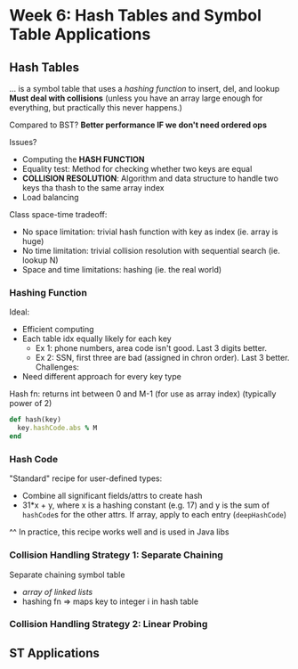 # Week 6: Hash Tables and Symbol Table Applications

## Hash Tables

... is a symbol table that uses a *hashing function* to insert, del, and lookup
**Must deal with collisions** (unless you have an array large enough for everything, but practically this never happens.)

Compared to BST? **Better performance IF we don't need ordered ops**

Issues?
  - Computing the **HASH FUNCTION**
  - Equality test: Method for checking whether two keys are equal
  - **COLLISION RESOLUTION**: Algorithm and data structure to handle two keys tha thash to the same array index
  - Load balancing

Class space-time tradeoff:
  - No space limitation: trivial hash function with key as index (ie. array is huge)
  - No time limitation: trivial collision resolution with sequential search (ie. lookup N)
  - Space and time limitations: hashing (ie. the real world)

### Hashing Function

Ideal:
  - Efficient computing
  - Each table idx equally likely for each key
    - Ex 1: phone numbers, area code isn't good. Last 3 digits better.
    - Ex 2: SSN, first three are bad (assigned in chron order). Last 3 better.
Challenges:
  - Need different approach for every key type

Hash fn: returns int between 0 and M-1 (for use as array index) (typically power of 2)

```ruby
def hash(key)
  key.hashCode.abs % M
end
```

### Hash Code

"Standard" recipe for user-defined types:
  - Combine all significant fields/attrs to create hash
  - 31*x + y, where x is a hashing constant (e.g. 17) and y is the sum of `hashCode`s for the other attrs. If array, apply to each entry (`deepHashCode`)

  ^^ In practice, this recipe works well and is used in Java libs

### Collision Handling Strategy 1: Separate Chaining

Separate chaining symbol table
  - *array of linked lists*
  - hashing fn => maps key to integer i in hash table

### Collision Handling Strategy 2: Linear Probing

## ST Applications
